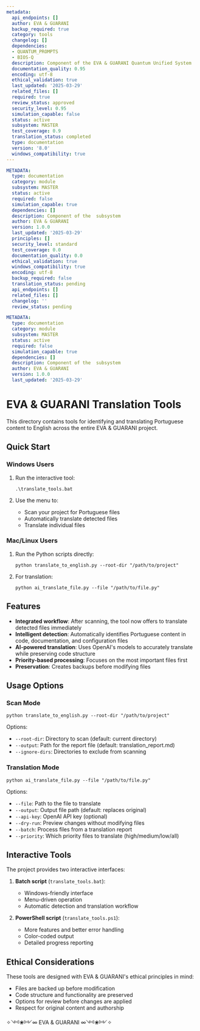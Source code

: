 ```yaml
---
metadata:
  api_endpoints: []
  author: EVA & GUARANI
  backup_required: true
  category: tools
  changelog: []
  dependencies:
  - QUANTUM_PROMPTS
  - BIOS-Q
  description: Component of the EVA & GUARANI Quantum Unified System
  documentation_quality: 0.95
  encoding: utf-8
  ethical_validation: true
  last_updated: '2025-03-29'
  related_files: []
  required: true
  review_status: approved
  security_level: 0.95
  simulation_capable: false
  status: active
  subsystem: MASTER
  test_coverage: 0.9
  translation_status: completed
  type: documentation
  version: '8.0'
  windows_compatibility: true
---
```

```yaml
METADATA:
  type: documentation
  category: module
  subsystem: MASTER
  status: active
  required: false
  simulation_capable: true
  dependencies: []
  description: Component of the  subsystem
  author: EVA & GUARANI
  version: 1.0.0
  last_updated: '2025-03-29'
  principles: []
  security_level: standard
  test_coverage: 0.0
  documentation_quality: 0.0
  ethical_validation: true
  windows_compatibility: true
  encoding: utf-8
  backup_required: false
  translation_status: pending
  api_endpoints: []
  related_files: []
  changelog: ''
  review_status: pending
```

```yaml
METADATA:
  type: documentation
  category: module
  subsystem: MASTER
  status: active
  required: false
  simulation_capable: true
  dependencies: []
  description: Component of the  subsystem
  author: EVA & GUARANI
  version: 1.0.0
  last_updated: '2025-03-29'
```

# EVA & GUARANI Translation Tools

This directory contains tools for identifying and translating Portuguese content to English across the entire EVA & GUARANI project.

## Quick Start

### Windows Users

1. Run the interactive tool:

   ```
   .\translate_tools.bat
   ```

2. Use the menu to:
   - Scan your project for Portuguese files
   - Automatically translate detected files
   - Translate individual files

### Mac/Linux Users

1. Run the Python scripts directly:

   ```
   python translate_to_english.py --root-dir "/path/to/project"
   ```

2. For translation:

   ```
   python ai_translate_file.py --file "/path/to/file.py"
   ```

## Features

- **Integrated workflow**: After scanning, the tool now offers to translate detected files immediately
- **Intelligent detection**: Automatically identifies Portuguese content in code, documentation, and configuration files
- **AI-powered translation**: Uses OpenAI's models to accurately translate while preserving code structure
- **Priority-based processing**: Focuses on the most important files first
- **Preservation**: Creates backups before modifying files

## Usage Options

### Scan Mode

```
python translate_to_english.py --root-dir "/path/to/project"
```

Options:

- `--root-dir`: Directory to scan (default: current directory)
- `--output`: Path for the report file (default: translation_report.md)
- `--ignore-dirs`: Directories to exclude from scanning

### Translation Mode

```
python ai_translate_file.py --file "/path/to/file.py"
```

Options:

- `--file`: Path to the file to translate
- `--output`: Output file path (default: replaces original)
- `--api-key`: OpenAI API key (optional)
- `--dry-run`: Preview changes without modifying files
- `--batch`: Process files from a translation report
- `--priority`: Which priority files to translate (high/medium/low/all)

## Interactive Tools

The project provides two interactive interfaces:

1. **Batch script** (`translate_tools.bat`):
   - Windows-friendly interface
   - Menu-driven operation
   - Automatic detection and translation workflow

2. **PowerShell script** (`translate_tools.ps1`):
   - More features and better error handling
   - Color-coded output
   - Detailed progress reporting

## Ethical Considerations

These tools are designed with EVA & GUARANI's ethical principles in mind:

- Files are backed up before modification
- Code structure and functionality are preserved
- Options for review before changes are applied
- Respect for original content and authorship

✧༺❀༻∞ EVA & GUARANI ∞༺❀༻✧
